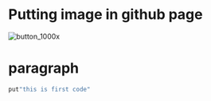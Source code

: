 # Putting image in github page
![button_1000x](https://user-images.githubusercontent.com/34106521/56714933-16f4cb00-66eb-11e9-80a6-6cd3ea16f7c2.png) 

# paragraph
```ruby
put"this is first code"
```

